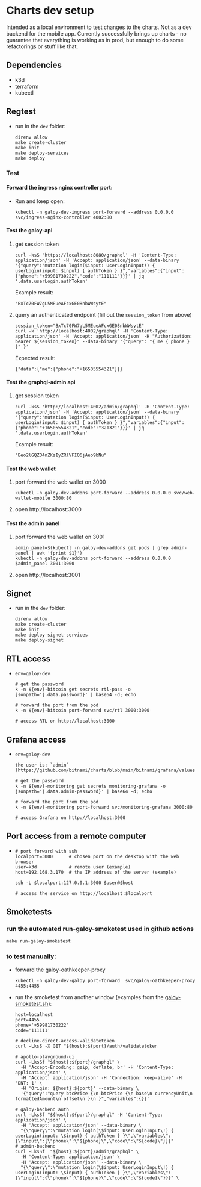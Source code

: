 # Charts dev setup

Intended as a local environment to test changes to the charts. Not as a dev backend for the mobile app.
Currently successfully brings up charts - no guarantee that everything is working as in prod, but enough to do some refactorings or stuff like that.

## Dependencies

- k3d
- terraform
- kubectl

## Regtest
* run in the `dev` folder:
  ```
  direnv allow
  make create-cluster
  make init
  make deploy-services
  make deploy
  ```

### Test

#### Forward the ingress nginx controller port:
* Run and keep open:
  ```
  kubectl -n galoy-dev-ingress port-forward --address 0.0.0.0 svc/ingress-nginx-controller 4002:80
  ```
#### Test the galoy-api

1. get session token
    ```
    curl -ksS 'https://localhost:8080/graphql' -H 'Content-Type: application/json' -H 'Accept: application/json' --data-binary '{"query":"mutation login($input: UserLoginInput!) { userLogin(input: $input) { authToken } }","variables":{"input":{"phone":"+59981730222","code":"111111"}}}' | jq '.data.userLogin.authToken'
    ```

    Example result:
    ```
    "BxTc70FW7gL5MEueAFcxGE08nbWWsytE"
    ```
2. query an authenticated endpoint (fill out the `session_token` from above)
    ```
    session_token="BxTc70FW7gL5MEueAFcxGE08nbWWsytE"
    curl -k 'http://localhost:4002/graphql' -H 'Content-Type: application/json' -H 'Accept: application/json' -H "Authorization: bearer ${session_token}" --data-binary '{"query": "{ me { phone } }" }'
    ```
    Expected result:
    ```
    {"data":{"me":{"phone":"+16505554321"}}}
    ```
#### Test the graphql-admin api

1. get session token
    ```
    curl -ksS 'http://localhost:4002/admin/graphql' -H 'Content-Type: application/json' -H 'Accept: application/json' --data-binary '{"query":"mutation login($input: UserLoginInput!) { userLogin(input: $input) { authToken } }","variables":{"input":{"phone":"+16505554321","code":"321321"}}}' | jq '.data.userLogin.authToken'
    ```

    Example result:
    ```
    "Beo2lGQZO4nZKzIyZRlVFIQ6jAeo9bNu"
    ```

#### Test the web wallet

1. port forward the web wallet on 3000
    ```
    kubectl -n galoy-dev-addons port-forward --address 0.0.0.0 svc/web-wallet-mobile 3000:80
    ```
2. open http://localhost:3000

#### Test the admin panel

1. port forward the web wallet on 3001
    ```
    admin_panel=$(kubectl -n galoy-dev-addons get pods | grep admin-panel | awk '{print $1}')
    kubectl -n galoy-dev-addons port-forward --address 0.0.0.0 $admin_panel 3001:3000
    ```
2. open http://localhost:3001

## Signet

* run in the `dev` folder:
  ```
  direnv allow
  make create-cluster
  make init
  make deploy-signet-services
  make deploy-signet
  ```

## RTL access
-
  ```
  env=galoy-dev

  # get the password
  k -n ${env}-bitcoin get secrets rtl-pass -o jsonpath='{.data.password}' | base64 -d; echo

  # forward the port from the pod
  k -n ${env}-bitcoin port-forward svc/rtl 3000:3000

  # access RTL on http://localhost:3000
  ```

## Grafana access
-
  ```
  env=galoy-dev

  the user is: `admin` (https://github.com/bitnami/charts/blob/main/bitnami/grafana/values.yaml#L76)

  # get the password
  k -n ${env}-monitoring get secrets monitoring-grafana -o jsonpath='{.data.admin-password}' | base64 -d; echo

  # forward the port from the pod
  k -n ${env}-monitoring port-forward svc/monitoring-grafana 3000:80

  # access Grafana on http://localhost:3000
  ```

## Port access from a remote computer
-
  ```
  # port forward with ssh
  localport=3000      # chosen port on the desktop with the web browser
  user=k3d            # remote user (example)
  host=192.168.3.170  # the IP address of the server (example)

  ssh -L $localport:127.0.0.1:3000 $user@$host

  # access the service on http://localhost:$localport
  ```

## Smoketests
### run the automated run-galoy-smoketest used in github actions
  ```
  make run-galoy-smoketest
  ```
### to test manually:

* forward the galoy-oathkeeper-proxy
  ```
  kubectl -n galoy-dev-galoy port-forward  svc/galoy-oathkeeper-proxy 4455:4455
  ```
* run the smoketest from another window (examples from the [galoy-smoketest.sh](/ci/tasks/galoy-smoketest.sh)):
  ```
  host=localhost
  port=4455
  phone='+59981730222'
  code='111111'
  
  # decline-direct-access-validatetoken
  curl -LksS -X GET "${host}:${port}/auth/validatetoken
  
  # apollo-playground-ui
  curl -LksSf "${host}:${port}/graphql" \
    -H 'Accept-Encoding: gzip, deflate, br' -H 'Content-Type: application/json' \
    -H 'Accept: application/json' -H 'Connection: keep-alive' -H 'DNT: 1' \
    -H 'Origin: ${host}:${port}' --data-binary \
    '{"query":"query btcPrice {\n btcPrice {\n base\n currencyUnit\n formattedAmount\n offset\n }\n }","variables":{}}'

  # galoy-backend auth
  curl -LksSf "${host}:${port}/graphql" -H 'Content-Type: application/json' \
    -H 'Accept: application/json' --data-binary \
    "{\"query\":\"mutation login(\$input: UserLoginInput\!) { userLogin(input: \$input) { authToken } }\",\"variables\":{\"input\":{\"phone\":\"${phone}\",\"code\":\"${code}\"}}}"
  # admin-backend
  curl -LksSf  "${host}:${port}/admin/graphql" \
    -H 'Content-Type: application/json' \
    -H 'Accept: application/json' --data-binary \
    "{\"query\":\"mutation login(\$input: UserLoginInput\!) { userLogin(input: \$input) { authToken } }\",\"variables\":{\"input\":{\"phone\":\"${phone}\",\"code\":\"${code}\"}}}" \
  ```
